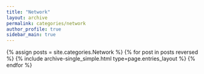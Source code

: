 ```yaml
---
title: "Network"
layout: archive
permalink: categories/network
author_profile: true
sidebar_main: true
---
```



{% assign posts = site.categories.Network %}
{% for post in posts reversed %} 
    {% include archive-single_simple.html type=page.entries_layout %} 
{% endfor %}
